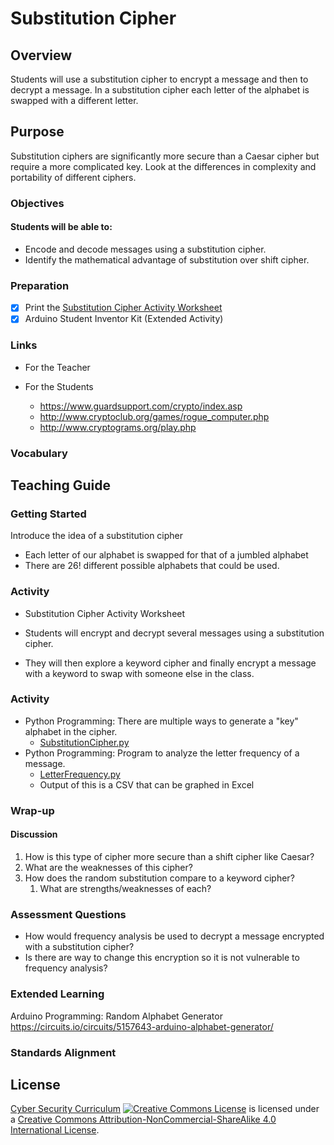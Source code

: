 # Substitution Cipher

## Overview
Students will use a substitution cipher to encrypt a message and then to decrypt a message. In a substitution cipher each letter of the alphabet is swapped with a different letter.

## Purpose
Substitution ciphers are significantly more secure than a Caesar cipher but require a more complicated key. Look at the differences in complexity and portability of different ciphers.

### Objectives
#### Students will be able to:
- Encode and decode messages using a substitution cipher.
- Identify the mathematical advantage of substitution over shift cipher.

### Preparation
- [x] Print the [Substitution Cipher Activity Worksheet](Substitution_Cipher_Activity.docx)
- [x] Arduino Student Inventor Kit (Extended Activity)

### Links
- For the Teacher

- For the Students
	- https://www.guardsupport.com/crypto/index.asp
	- http://www.cryptoclub.org/games/rogue_computer.php
	- http://www.cryptograms.org/play.php

### Vocabulary

## Teaching Guide
### Getting Started
Introduce the idea of a substitution cipher
- Each letter of our alphabet is swapped for that of a jumbled alphabet
- There are 26! different possible alphabets that could be used.

### Activity
- Substitution Cipher Activity Worksheet
- Students will encrypt and decrypt several messages using a substitution cipher.  

- They will then explore a keyword cipher and finally encrypt a message with a keyword to swap with someone else in the class.

### Activity
- Python Programming: There are multiple ways to generate a "key" alphabet in the cipher.
	- [SubstitutionCipher.py](code/SubstitutionCipher.py)
- Python Programming: Program to analyze the letter frequency of a message.
	- [LetterFrequency.py](code/LetterFrequency.py)
	- Output of this is a CSV that can be graphed in Excel

### Wrap-up
#### Discussion
1. How is this type of cipher more secure than a shift cipher like Caesar?
1. What are the weaknesses of this cipher?
1. How does the random substitution compare to a keyword cipher?
	1. What are strengths/weaknesses of each?

### Assessment Questions
- How would frequency analysis be used to decrypt a message encrypted with a substitution cipher?
- Is there are way to change this encryption so it is not vulnerable to frequency analysis?

### Extended Learning
Arduino Programming: Random Alphabet Generator
	https://circuits.io/circuits/5157643-arduino-alphabet-generator/

### Standards Alignment

## License
[Cyber Security Curriculum](https://github.com/DerekBabb/CyberSecurity) <a rel="license" href="http://creativecommons.org/licenses/by-nc-sa/4.0/"><img alt="Creative Commons License" style="border-width:0" src="https://i.creativecommons.org/l/by-nc-sa/4.0/88x31.png" /></a> is licensed under a <a rel="license" href="http://creativecommons.org/licenses/by-nc-sa/4.0/">Creative Commons Attribution-NonCommercial-ShareAlike 4.0 International License</a>.
